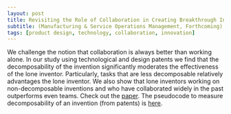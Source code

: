 ```yaml
---
layout: post
title: Revisiting the Role of Collaboration in Creating Breakthrough Inventions
subtitle: (Manufacturing & Service Operations Management, Forthcoming) with Jürgen Mihm and Manuel Sosa 
tags: [product design, technology, collaboration, innovation]
---
```


We challenge the notion that collaboration is always better than working alone. In our study using technological and design patents we find that the decomposability of the invention significantly moderates the effectiveness of the lone inventor. Particularly, tasks that are less decomposable relatively advantages the lone inventor. We also show that lone inventors working on non-decomposable inventions and who have collaborated widely in the past outperforms even teams. Check out the [paper](https://papers.ssrn.com/sol3/papers.cfm?abstract_id=2962348). The pseudocode to measure decomposability of an invention (from patents) is [here](https://tian-chan.github.io/dataset/).
